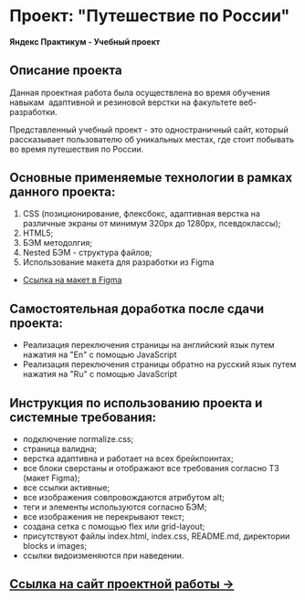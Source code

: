 # Проект: "Путешествие по России"
#### Яндекс Практикум - Учебный проект
## Описание проекта
Данная проектная работа была осуществлена во время обучения  навыкам  адаптивной и резиновой верстки на факультете веб-разработки.

Представленный учебный проект - это одностраничный сайт, который рассказывает пользователю об уникальных местах, где стоит побывать во время путешествия по России.
## Основные применяемые технологии в рамках данного проекта:
  1. CSS (позиционирование, флексбокс, адаптивная верстка на различные экраны от минимум 320рх до 1280рх, псевдоклассы);
  2. HTML5;
  3. БЭМ методолгия;
  4. Nested БЭМ - структура файлов;
  5. Использование макета для разработки из Figma

  * [Ссылка на макет в Figma](https://www.figma.com/file/5S2WSbEFL6awjVWJ0NWL8Q/Sprint-3_-Russia-_-desktop-mobile?node-id=28503%3A0)

## Самостоятельная доработка после сдачи проекта:
* Реализация переключения страницы на английский язык путем нажатия на "En" с помощью JavaScript
* Реализация переключения страницы обратно на русский язык путем нажатия на "Ru" с помощью JavaScript

## Инструкция по использованию проекта и системные требования:
- подключение normalize.css;
- страница валидна;
- верстка адаптивна и работает на всех брейкпоинтах;
- все блоки сверстаны и отображают все требования согласно ТЗ (макет Figma);
- все ссылки активные;
- все изображения совпровождаются атрибутом alt;
- теги и элементы используются согласно БЭМ;
- все изображения не перекрывают текст;
- создана сетка с помощью flex или grid-layout;
- присутствуют файлы index.html, index.css, README.md, директории blocks и images;
- ссылки видоизменяются при наведении.

## [Ссылка на сайт проектной работы &rarr;](https://olpom.github.io/russian-travel/)
